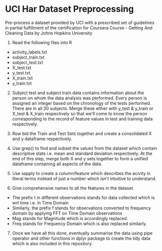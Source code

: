 # UCI Har Dataset Preprocessing
Pre-process a dataset provided by UCI with a prescribed set of guidelines in partial fulfillment of the certification for Coursera Course - Getting And Cleaning Data by Johns Hopkins University

1. Read the following files into R
* activity_labels.txt
* subject_train.txt
* subject_test.txt
* X_test.txt
* y_test.txt
* X_train.txt
* y_train.txt

2. Subject test and subject train data contains information about the person on whom the data analysis was performed. Every person is assigned an integer based on the chronology of the tests performed. There are in all 30 subjects. Merge these either with y_test & y_train or X_test & X_train respectively so that we'll come to know the person corresponding to the record of feature values in test and training data respectively.


3. Row bid the Train and Test Sets together and create a consolidated X and y dataframe respectively.  

4. Use grep() to find and subset the values from the dataset which contain descriptive stats i.e. mean and standard deviation respectively. At the end of this step, merge both X and y sets together to form a unified dataframe containing all aspects of the data.  

5. Use sapply to create a column/feature which describes the acivity in literal terms instead of just a number which isn't intuitive to understand.  

6. Give comprehensive names to all the features in the dataset. 
* The prefix t in different observations stands for data collected which is wrt time i.e. in Time Domain
* Similarly, the prefix f stands for observations converted to frequency domain by applying FFT on Time Domain observations
* Mag stands for Magnitude which is accordingly replaced.
* Freq stands for Frequency Domain which is also replaced similarly.

7. Once we have all this done, eventually summarise the data using pipe operator and other functions in dplyr package to create the tidy data which is also included in this repository.






